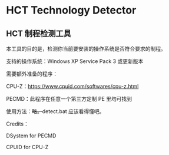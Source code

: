 # HCT Technology Detector
## HCT 制程检测工具

本工具的目的是，检测你当前要安装的操作系统是否符合要求的制程。


支持的操作系统：Windows XP Service Pack 3 或更新版本

需要额外准备的程序：

CPU-Z：https://www.cpuid.com/softwares/cpu-z.html

PECMD：此程序在任意一个第三方定制 PE 里均可找到


使用方法：~~略。~~detect.bat 应该看得懂吧。


Credits：

DSystem for PECMD

CPUID for CPU-Z
